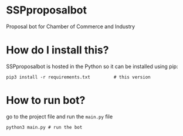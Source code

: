 # SSPproposalbot
Proposal bot for Chamber of Commerce and Industry


# How do I install this?
SSPproposalbot is hosted in the Python so it can be installed using pip:
```
pip3 install -r requirements.txt         # this version
```

# How to run bot?
go to the project file and run the ```main.py``` file
```
python3 main.py # run the bot
```
